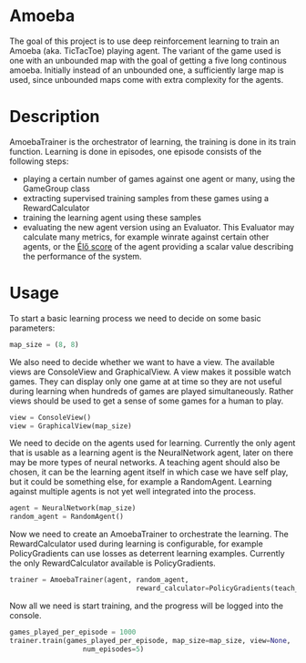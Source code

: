 # Amoeba

The goal of this project is to use deep reinforcement learning to train an Amoeba (aka. TicTacToe) playing agent. The variant of the game
used is one with an unbounded map with the goal of getting a five long continous amoeba. Initially instead of an unbounded one,
a sufficiently large map is used, since unbounded maps come with extra complexity for the agents.

# Description

AmoebaTrainer is the orchestrator of learning, the training is done in its train function. Learning is done in episodes, one episode consists of  the following steps:
- playing a certain number of games against one agent or many, using the GameGroup class
- extracting supervised training samples from these games using a RewardCalculator
- training the learning agent using these samples
- evaluating the new agent version using an Evaluator. This Evaluator may calculate many metrics, for example winrate against certain other agents, or the [Élő score](https://en.wikipedia.org/wiki/Elo_rating_system) of the agent providing a scalar value describing the performance of the system.

# Usage

To start a basic learning process we need to decide on some basic parameters:

```python
map_size = (8, 8)
```
We also need to decide whether we want to have a view. The available views are ConsoleView and GraphicalView. A view makes it possible watch games. They can display only one game at at time so they are not useful during learning when hundreds of games are played simultaneously. Rather views should be used to get a sense of some games for a human to play.
```python
view = ConsoleView()
view = GraphicalView(map_size)
```
We need to decide on the agents used for learning. Currently the only agent that is usable as a learning agent is the NeuralNetwork agent, later on there may be more types of neural networks. A teaching agent should also be chosen, it can be the learning agent itself in which case we have self play, but it could be something else, for example a RandomAgent. Learning against multiple agents is not yet well integrated into the process.
```python
agent = NeuralNetwork(map_size)
random_agent = RandomAgent()
```
Now we need to create an AmoebaTrainer to orchestrate the learning. The RewardCalculator used during learning is configurable, for example PolicyGradients can use losses as deterrent learning examples. Currently the only RewardCalculator available is PolicyGradients.
```python
trainer = AmoebaTrainer(agent, random_agent,
                               reward_calculator=PolicyGradients(teach_with_losses=False))
```
Now all we need is start training, and the progress will be logged into the console.
```python
games_played_per_episode = 1000
trainer.train(games_played_per_episode, map_size=map_size, view=None,
                  num_episodes=5)
```

